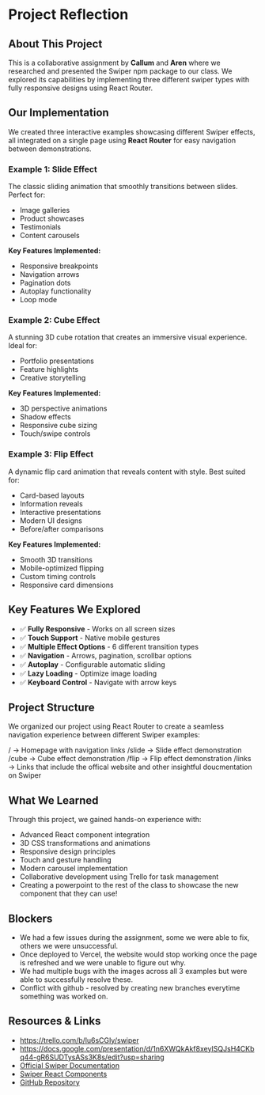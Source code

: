 # Project Reflection 

## About This Project
This is a collaborative assignment by **Callum** and **Aren** where we researched and presented the Swiper npm package to our class. We explored its capabilities by implementing three different swiper types with fully responsive designs using React Router.

## Our Implementation

We created three interactive examples showcasing different Swiper effects, all integrated on a single page using **React Router** for easy navigation between demonstrations.

### Example 1: Slide Effect
The classic sliding animation that smoothly transitions between slides. Perfect for:
- Image galleries
- Product showcases
- Testimonials
- Content carousels

**Key Features Implemented:**
- Responsive breakpoints
- Navigation arrows
- Pagination dots
- Autoplay functionality
- Loop mode

### Example 2: Cube Effect
A stunning 3D cube rotation that creates an immersive visual experience. Ideal for:
- Portfolio presentations
- Feature highlights
- Creative storytelling

**Key Features Implemented:**
- 3D perspective animations
- Shadow effects
- Responsive cube sizing
- Touch/swipe controls

### Example 3: Flip Effect
A dynamic flip card animation that reveals content with style. Best suited for:
- Card-based layouts
- Information reveals
- Interactive presentations
- Modern UI designs
- Before/after comparisons

**Key Features Implemented:**
- Smooth 3D transitions
- Mobile-optimized flipping
- Custom timing controls
- Responsive card dimensions

## Key Features We Explored

- ✅ **Fully Responsive** - Works on all screen sizes
- ✅ **Touch Support** - Native mobile gestures
- ✅ **Multiple Effect Options** - 6 different transition types
- ✅ **Navigation** - Arrows, pagination, scrollbar options
- ✅ **Autoplay** - Configurable automatic sliding
- ✅ **Lazy Loading** - Optimize image loading
- ✅ **Keyboard Control** - Navigate with arrow keys

## Project Structure

We organized our project using React Router to create a seamless navigation experience between different Swiper examples:

/               → Homepage with navigation links
/slide          → Slide effect demonstration
/cube           → Cube effect demonstration
/flip           → Flip effect demonstration
/links          → Links that include the offical website and other insightful doucmentation on Swiper

## What We Learned

Through this project, we gained hands-on experience with:
- Advanced React component integration
- 3D CSS transformations and animations
- Responsive design principles
- Touch and gesture handling
- Modern carousel implementation
- Collaborative development using Trello for task management
- Creating a powerpoint to the rest of the class to showcase the new component that they can use!

## Blockers
- We had a few issues during the assignment, some we were able to fix, others we were unsuccessful.
- Once deployed to Vercel, the website would stop working once the page is refreshed and we were unable to figure out why.
- We had multiple bugs with the images across all 3 examples but were able to successfully resolve these.
- Conflict with github - resolved by creating new branches everytime something was worked on.
  

## Resources & Links
- https://trello.com/b/lu6sCGIy/swiper
- https://docs.google.com/presentation/d/1n6XWQkAkf8xeyISQJsH4CKbq44-gR6SUDTysASs3K8s/edit?usp=sharing
- [Official Swiper Documentation](https://swiperjs.com/)
- [Swiper React Components](https://swiperjs.com/react)
- [GitHub Repository](https://github.com/nolimits4web/swiper)



